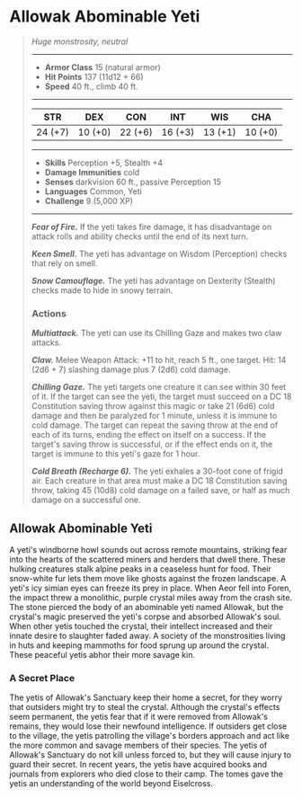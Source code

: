 # Allowak Abominable Yeti
>*Huge monstrosity, neutral*
>___
>- **Armor Class** 15 (natural armor)
>- **Hit Points** 137 (11d12 + 66)
>- **Speed** 40 ft., climb 40 ft.
>___
>|STR|DEX|CON|INT|WIS|CHA|
>|:---:|:---:|:---:|:---:|:---:|:---:|
>|24 (+7)|10 (+0)|22 (+6)|16 (+3)|13 (+1)|10 (+0)|
>___
>- **Skills** Perception +5, Stealth +4
>- **Damage Immunities** cold
>- **Senses** darkvision 60 ft., passive Perception 15
>- **Languages** Common, Yeti
>- **Challenge** 9 (5,000 XP)
>___
>***Fear of Fire.*** If the yeti takes fire damage, it has disadvantage on attack rolls and ability checks until the end of its next turn.  
>
>***Keen Smell.*** The yeti has advantage on Wisdom (Perception) checks that rely on smell.  
>
>***Snow Camouflage.*** The yeti has advantage on Dexterity (Stealth) checks made to hide in snowy terrain.  
>
>### Actions
>***Multiattack.*** The yeti can use its Chilling Gaze and makes two claw attacks.  
>
>***Claw.*** Melee Weapon Attack: +11 to hit, reach 5 ft., one target. Hit: 14 (2d6 + 7) slashing damage plus 7 (2d6) cold damage.  
>
>***Chilling Gaze.*** The yeti targets one creature it can see within 30 feet of it. If the target can see the yeti, the target must succeed on a DC 18 Constitution saving throw against this magic or take 21 (6d6) cold damage and then be paralyzed for 1 minute, unless it is immune to cold damage. The target can repeat the saving throw at the end of each of its turns, ending the effect on itself on a success. If the target's saving throw is successful, or if the effect ends on it, the target is immune to this yeti's gaze for 1 hour.  
>
>***Cold Breath (Recharge 6).*** The yeti exhales a 30-foot cone of frigid air. Each creature in that area must make a DC 18 Constitution saving throw, taking 45 (10d8) cold damage on a failed save, or half as much damage on a successful one.
## Allowak Abominable Yeti
A yeti's windborne howl sounds out across remote mountains, striking fear into the hearts of the scattered miners and herders that dwell there. These hulking creatures stalk alpine peaks in a ceaseless hunt for food. Their snow-white fur lets them move like ghosts against the frozen landscape. A yeti's icy simian eyes can freeze its prey in place.
When Aeor fell into Foren, the impact threw a monolithic, purple crystal miles away from the crash site. The stone pierced the body of an abominable yeti named Allowak, but the crystal's magic preserved the yeti's corpse and absorbed Allowak's soul. When other yetis touched the crystal, their intellect increased and their innate desire to slaughter faded away. A society of the monstrosities living in huts and keeping mammoths for food sprung up around the crystal. These peaceful yetis abhor their more savage kin.
### A Secret Place
The yetis of Allowak's Sanctuary keep their home a secret, for they worry that outsiders might try to steal the crystal. Although the crystal's effects seem permanent, the yetis fear that if it were removed from Allowak's remains, they would lose their newfound intelligence. If outsiders get close to the village, the yetis patrolling the village's borders approach and act like the more common and savage members of their species. The yetis of Allowak's Sanctuary do not kill unless forced to, but they will cause injury to guard their secret.
In recent years, the yetis have acquired books and journals from explorers who died close to their camp. The tomes gave the yetis an understanding of the world beyond Eiselcross.
